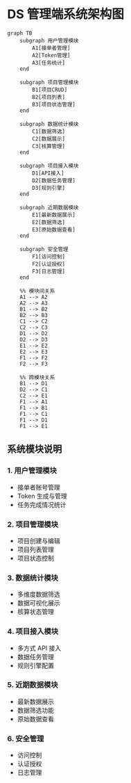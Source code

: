 # DS 管理端系统架构图

```mermaid
graph TB
    subgraph 用户管理模块
        A1[接单者管理]
        A2[Token管理]
        A3[任务统计]
    end

    subgraph 项目管理模块
        B1[项目CRUD]
        B2[项目列表]
        B3[项目状态管理]
    end

    subgraph 数据统计模块
        C1[数据筛选]
        C2[数据展示]
        C3[核算管理]
    end

    subgraph 项目接入模块
        D1[API接入]
        D2[数据任务管理]
        D3[规则引擎]
    end

    subgraph 近期数据模块
        E1[最新数据展示]
        E2[数据筛选]
        E3[原始数据查看]
    end

    subgraph 安全管理
        F1[访问控制]
        F2[认证授权]
        F3[日志管理]
    end

    %% 模块间关系
    A1 --> A2
    A2 --> A3
    B1 --> B2
    B2 --> B3
    C1 --> C2
    C2 --> C3
    D1 --> D2
    D2 --> D3
    E1 --> E2
    E2 --> E3
    F1 --> F2
    F2 --> F3

    %% 跨模块关系
    B1 --> D1
    D2 --> C1
    C2 --> E1
    F1 --> A1
    F1 --> B1
    F1 --> C1
    F1 --> D1
    F1 --> E1
```

## 系统模块说明

### 1. 用户管理模块
- 接单者账号管理
- Token 生成与管理
- 任务完成情况统计

### 2. 项目管理模块
- 项目创建与编辑
- 项目列表管理
- 项目状态控制

### 3. 数据统计模块
- 多维度数据筛选
- 数据可视化展示
- 核算状态管理

### 4. 项目接入模块
- 多方式 API 接入
- 数据任务管理
- 规则引擎配置

### 5. 近期数据模块
- 最新数据展示
- 数据筛选功能
- 原始数据查看

### 6. 安全管理
- 访问控制
- 认证授权
- 日志管理 